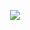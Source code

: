 <p align="center"><a href="https://github.com/anuraghazra/github-readme-stats">
  <img align="center" src="https://github-readme-stats.vercel.app/api?username=dragontwosix&show_icons=true&theme=tokyonight" />
</a></p>
